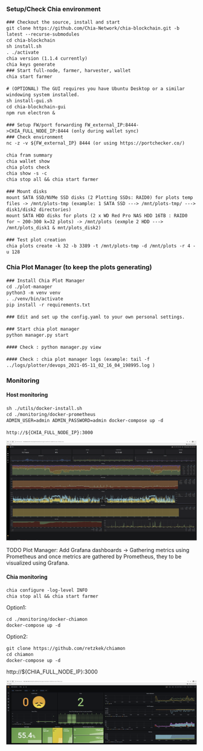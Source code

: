 ### Setup/Check Chia environment

```
### Checkout the source, install and start
git clone https://github.com/Chia-Network/chia-blockchain.git -b latest --recurse-submodules
cd chia-blockchain
sh install.sh
. ./activate
chia version (1.1.4 currently)
chia keys generate
### Start full-node, farmer, harvester, wallet
chia start farmer 

# (OPTIONAL) The GUI requires you have Ubuntu Desktop or a similar windowing system installed.
sh install-gui.sh
cd chia-blockchain-gui
npm run electron &

### Setup FW/port forwarding FW_external_IP:8444->CHIA_FULL_NODE_IP:8444 (only during wallet sync)
### Check environment
nc -z -v ${FW_external_IP} 8444 (or using https://portchecker.co/) 

chia fram summary
chia wallet show
chia plots check
chia show -s -c
chia stop all && chia start farmer 

### Mount disks 
mount SATA SSD/NVMe SSD disks (2 Plotting SSDs: RAID0) for plots temp files -> /mnt/plots-tmp (example: 1 SATA SSD ---> /mnt/plots-tmp/ ---> disk1/disk2 directories)
mount SATA HDD disks for plots (2 x WD Red Pro NAS HDD 16TB : RAID0 for ~ 200-300 k=32 plots) -> /mnt/plots (exmple 2 HDD ---> /mnt/plots_disk1 & mnt/plots_disk2)

### Test plot creation
chia plots create -k 32 -b 3389 -t /mnt/plots-tmp -d /mnt/plots -r 4 -u 128
```

### Chia Plot Manager (to keep the plots generating)
  
```
### Install Chia Plot Manager 
cd ./plot-manager
python3 -m venv venv
. ./venv/bin/activate
pip install -r requirements.txt

### Edit and set up the config.yaml to your own personal settings. 

### Start chia plot manager
python manager.py start

#### Check : python manager.py view

#### Check : chia plot manager logs (example: tail -f ../logs/plotter/devops_2021-05-11_02_16_04_198995.log )
```

### Monitoring 

#### Host monitoring
```
sh ./utils/docker-install.sh
cd ./monitoring/docker-prometheus
ADMIN_USER=admin ADMIN_PASSWORD=admin docker-compose up -d

http://${CHIA_FULL_NODE_IP}:3000
```

<img src="https://github.com/adavarski/chia-farming/blob/main/pictures/chia-1-ssd.png" width="900">

TODO Plot Manager: Add Grafana dashboards -> Gathering metrics using Prometheus and once metrics are gathered by Prometheus, they to be visualized using Grafana.

#### Chia monitoring

```
chia configure -log-level INFO
chia stop all && chia start farmer
```
Option1:
```
cd ./monitoring/docker-chiamon
docker-compose up -d

```
Option2: 
```
git clone https://github.com/retzkek/chiamon
cd chiamon
docker-compose up -d
```

http://${CHIA_FULL_NODE_IP}:3000

<img src="https://github.com/adavarski/chia-farming/blob/main/pictures/chia-chiamon-1h-start-ploting.png" width="900">

